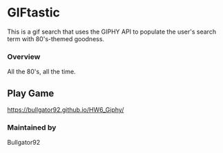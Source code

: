 # GIFtastic

This is a gif search that uses the GIPHY API to populate the user's search term with 80's-themed goodness. 

### Overview

All the 80's, all the time.

## Play Game
https://bullgator92.github.io/HW6_Giphy/

### Maintained by
Bullgator92
